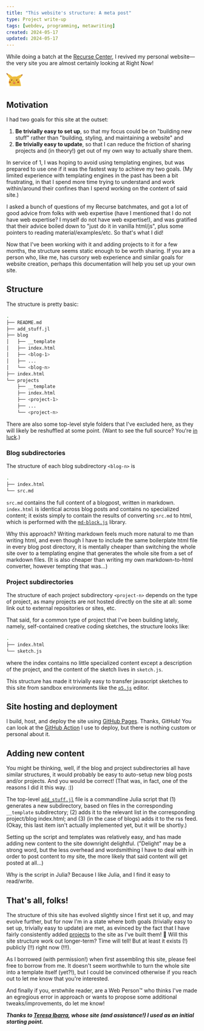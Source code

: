 ```yaml
---
title: "This website's structure: A meta post"
type: Project write-up
tags: [webdev, programming, metawriting]
created: 2024-05-17
updated: 2024-05-17
---
```


While doing a batch at the [Recurse Center](https://www.recurse.com), I revived my personal website—the very site you are almost certainly looking at Right Now!

<img style="border:none;" src="/assets/img/emojis/surprise-pikachu.png"
    alt="surprise-pikachu" />

## Motivation

I had two goals for this site at the outset:

1. **Be trivially easy to set up**, so that my focus could be on "building new stuff" rather than "building, styling, and maintaining a website" and
2. **Be trivially easy to update**, so that I can reduce the friction of sharing projects and (in theory!) get out of my own way to actually share them.

In service of 1, I was hoping to avoid using templating engines, but was prepared to use one if it was the fastest way to achieve my two goals. (My limited experience with templating engines in the past has been a bit frustrating, in that I spend more time trying to understand and work within/around their confines than I spend working on the content of said site.)

I asked a bunch of questions of my Recurse batchmates, and got a lot of good advice from folks with web expertise (have I mentioned that I do not have web expertise? I myself do not have web expertise!), and was gratified that their advice boiled down to "just do it in vanilla html/js", plus some pointers to reading material/examples/etc. So that's what I did!

Now that I've been working with it and adding projects to it for a few months, the structure seems static enough to be worth sharing. If you are a person who, like me, has cursory web experience and similar goals for website creation, perhaps this documentation will help you set up your own site.

## Structure

The structure is pretty basic:
```bash
.
├── README.md
├── add_stuff.jl
├── blog
│   ├── __template
│   ├── index.html
│   ├── <blog-1>
│   ├── ...
│   └── <blog-n>
├── index.html
└── projects
    ├── __template
    ├── index.html
    ├── <project-1>
    ├── ...
    └── <project-n>
```
There are also some top-level style folders that I've excluded here, as they will likely be reshuffled at some point. (Want to see the full source? You're [in luck](https://github.com/hannahilea/hannahilea.github.io/).)

### Blog subdirectories

The structure of each blog subdirectory `<blog-n>` is
```bash
.
├── index.html
└── src.md
```
`src.md` contains the full content of a blogpost, written in markdown. `index.html` is identical across blog posts and contains no specialized content; it exists simply to contain the results of converting `src.md` to html, which is performed with the [`md-block.js`](https://md-block.verou.me/) library.

Why this approach? Writing markdown feels much more natural to me than writing html, and even though I have to include the same boilerplate html file in every blog post directory, it is mentally cheaper than switching the whole site over to a templating engine that generates the whole site from a set of markdown files. (It is also cheaper than writing my own markdown-to-html converter, however tempting that was...)

### Project subdirectories

The structure of each project subdirectory `<project-n>` depends on the type of project, as many projects are not hosted directly on the site at all: some link out to external repositories or sites, etc.

That said, for a common type of project that I've been building lately, namely, self-contained creative coding sketches, the structure looks like:
```bash
.
├── index.html
└── sketch.js
```
where the index contains no little specialized content except a description of the project, and the content of the sketch lives in `sketch.js`.

This structure has made it trivially easy to transfer javascript sketches to this site from sandbox environments like the [`p5.js`](https://editor.p5js.org/) editor.

## Site hosting and deployment

I build, host, and deploy the site using [GitHub Pages](https://pages.github.com/). Thanks, GitHub! You can look at the [GitHub Action](https://github.com/hannahilea/hannahilea.github.io/blob/main/.github/workflows/static.yml) I use to deploy, but there is nothing custom or personal about it.

## Adding new content

You might be thinking, well, if the blog and project subdirectories all have similar structures, it would probably be easy to auto-setup new blog posts and/or projects. And you would be correct! (That was, in fact, one of the reasons I did it this way. :))

The top-level [`add_stuff.jl`](https://github.com/hannahilea/hannahilea.github.io/blob/main/add_stuff.jl) file is a commandline Julia script that (1) generates a new subdirectory, based on files in the corresponding `__template` subdirectory; (2) adds it to the relevant list in the corresponding project/blog index.html; and (3) (in the case of blogs) adds it to the rss feed. (Okay, this last item isn't actually implemented yet, but it will be shortly.)

Setting up the script and templates was relatively easy, and has made adding new content to the site downright delightful. ("Delight" may be a strong word, but the less overhead and wordsmithing I have to deal with in order to post content to my site, the more likely that said content will get posted at all...)

Why is the script in Julia? Because I like Julia, and I find it easy to read/write.

## That's all, folks!

The structure of this site has evolved slightly since I first set it up, and may evolve further, but for now I'm in a state where both goals (trivially easy to set up, trivially easy to update) are met, as evinced by the fact that I have fairly consistently added [projects](../../projects) to the site as I've built them! 🎉 Will this site structure work out longer-term? Time will tell! But at least it exists (!) publicly (!!) right now (!!!).

As I borrowed (with permission!) when first assembling this site, please feel free to borrow from me. It doesn't seem worthwhile to turn the whole site into a template itself (yet?!), but I could be convinced otherwise if you reach out to let me know that you're interested.

And finally if you, erstwhile reader, are a Web Person™ who thinks I've made an egregious error in approach or wants to propose some additional tweaks/improvements, do let me know!

***Thanks to [Teresa Ibarra](https://teresaibarra.com), whose site (and assistance!) I used as an initial starting point.***
